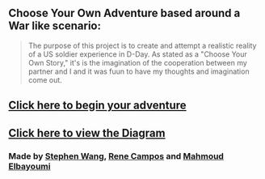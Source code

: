 ## **Choose Your Own Adventure based around a War like scenario:**

>The purpose of this project is to create and attempt a realistic reality of a US soldier experience in D-Day. As stated as a "Choose Your Own Story," it's is the imagination of the cooperation between my partner and I and it was fuun to have my thoughts and imagination come out. 

## [Click here to begin your adventure](D-Day.md)

## [Click here to view the Diagram](https://docs.google.com/drawings/d/1JH8HYccVNrqPL-OkJJ-9xKsXDMEEEzY26UiyRbwbgvs/edit)

### Made by [Stephen Wang](https://github.com/stephenw6888), [Rene Campos](https://github.com/renec8862) and [Mahmoud Elbayoumi](https://github.com/mahmoudelbayyoumi)